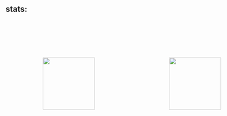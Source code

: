 ## stats:

<div style="display: flex; flex-direction: row;">
 <img class="img" style=" height: 140px; margin: 100px" src="https://github-readme-stats.vercel.app/api?username=gnori-zon&show_icons=true&hide=contribs,prs&cache_seconds=86400&theme=vision-friendly-dark"/>
 <img class="img" style=" height: 140px; margin: 100px" src="https://github-readme-stats.vercel.app/api/top-langs?username=gnori-zon&layout=compact&cache_seconds=86400&theme=vision-friendly-dark" />
</div>
